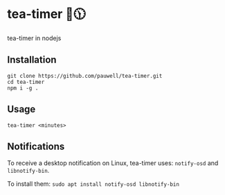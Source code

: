 # tea-timer 🍵🕦

tea-timer in nodejs

## Installation

```
git clone https://github.com/pauwell/tea-timer.git
cd tea-timer
npm i -g .
```

## Usage

```
tea-timer <minutes>
```

## Notifications

To receive a desktop notification on Linux, tea-timer uses: `notify-osd` and `libnotify-bin`.

To install them: `sudo apt install notify-osd libnotify-bin`